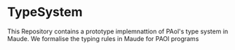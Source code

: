 # TypeSystem
This Repository contains a prototype implemnattion of PAol's type system in Maude.
We formalise the typing rules in Maude for PAOl programs
